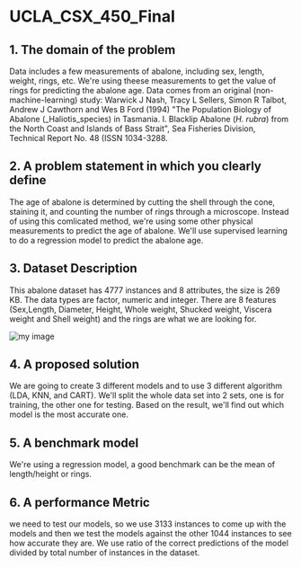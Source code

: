 # UCLA_CSX_450_Final
## 1. The domain of the problem
Data includes a few measurements of abalone, including sex, length, weight, rings, etc. We're using theese measurements to get the value of rings for predicting the abalone age. Data comes from an original (non-machine-learning) study: Warwick J Nash, Tracy L Sellers, Simon R Talbot, Andrew J Cawthorn and Wes B Ford (1994) "The Population Biology of Abalone (_Haliotis_species) in Tasmania. I. Blacklip Abalone (_H. rubra_) from the North Coast and Islands of Bass Strait", Sea Fisheries Division, Technical Report No. 48 (ISSN 1034-3288. 
## 2. A problem statement in which you clearly define
The age of abalone is determined by cutting the shell through the cone, staining it, and counting the number of rings through a microscope. Instead of using this comlicated method, we're using some other physical measurements to predict the age of abalone. We'll use supervised learning to do a regression model to predict the abalone age.
## 3. Dataset Description
This abalone dataset has 4777 instances and 8 attributes, the size is 269 KB. The data types are factor, numeric and integer. There are 8 features (Sex,Length, Diameter, Height, Whole weight, Shucked weight, Viscera weight and Shell weight) and the rings are what we are looking for. 

![my image](https://github.com/lssnadia/UCLA_CSX_450_Final/blob/master/Screen%20Shot%202018-01-28%20at%208.17.13%20PM.png)

## 4. A proposed solution
We are going to create 3 different models and to use 3 different algorithm (LDA, KNN, and CART). We'll split the whole data set into 2 sets, one is for training, the other one for testing. Based on the result, we'll find out which model is the most accurate one.
## 5. A benchmark model
We're using a regression model, a good benchmark can be the mean of length/height or rings.
## 6. A performance Metric
we need to test our models, so we use 3133 instances to come up with the models and then we test the models against the other 1044 instances to see how accurate they are. We use ratio of the correct predictions of the model divided by total number of instances in the dataset.

